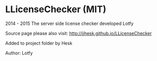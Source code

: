 LLicenseChecker (MIT)
===============
2014 - 2015
The server side license checker developed Lotfy

Source page please also visit: http://jjhesk.github.io/LLicenseChecker

Added to project folder by Hesk

Author: Lotfy
